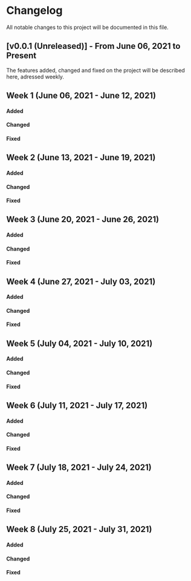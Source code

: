 # Changelog

All notable changes to this project will be documented in this file.



## [v0.0.1 (Unreleased)] - From June 06, 2021 to Present
 
The features added, changed and fixed on the project will be described here, adressed weekly.


## Week 1 (June 06, 2021 - June 12, 2021)

#### Added
 
#### Changed
 
#### Fixed


## Week 2 (June 13, 2021 - June 19, 2021)

#### Added
 
#### Changed
 
#### Fixed


## Week 3 (June 20, 2021 - June 26, 2021)

#### Added
 
#### Changed
 
#### Fixed


## Week 4 (June 27, 2021 - July 03, 2021)

#### Added
 
#### Changed
 
#### Fixed


## Week 5 (July 04, 2021 - July 10, 2021)

#### Added
 
#### Changed
 
#### Fixed


## Week 6 (July 11, 2021 - July 17, 2021)

#### Added
 
#### Changed
 
#### Fixed


## Week 7 (July 18, 2021 - July 24, 2021)

#### Added
 
#### Changed
 
#### Fixed


## Week 8 (July 25, 2021 - July 31, 2021)

#### Added
 
#### Changed
 
#### Fixed
